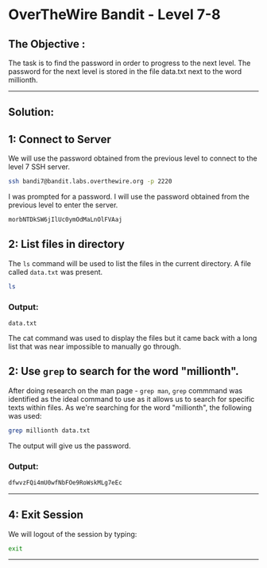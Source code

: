 # OverTheWire Bandit - Level 7-8

## The Objective :
The task is to find the password in order to progress to the next level. The password for the next level is stored in the file data.txt next to the word millionth.

---

## Solution:

## 1: Connect to Server
We will use the password obtained from the previous level to connect to the level 7 SSH server.

```bash
ssh bandi7@bandit.labs.overthewire.org -p 2220
```

I was prompted for a password. I will use the password obtained from the previous level to enter the server.

```bash
morbNTDkSW6jIlUc0ymOdMaLnOlFVAaj
```

## 2: List files in directory
The `ls` command will be used to list the files in the current directory. A file called `data.txt` was present.

```bash
ls
```
### Output:
```
data.txt
```
The cat command was used to display the files but it came back with a long list that was near impossible to manually go through.

## 2: Use `grep` to search for the word "millionth".
After doing research on the man page - `grep man`,  `grep` commmand was identified as the ideal command to use as it allows us to search for specific texts within files. As we're searching for the word "millionth", the following was used:

```bash
grep millionth data.txt
```
The output will give us the password.

### Output: 
```bash
dfwvzFQi4mU0wfNbFOe9RoWskMLg7eEc
```

---
## 4: Exit Session

We will logout of the session by typing:

```bash
exit
```
---

